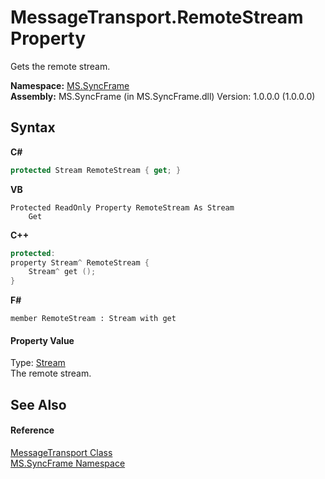 # MessageTransport.RemoteStream Property 
 

Gets the remote stream.

**Namespace:**&nbsp;<a href="de148c19-6fcd-6ea5-c13c-94525bd1dd5b">MS.SyncFrame</a><br />**Assembly:**&nbsp;MS.SyncFrame (in MS.SyncFrame.dll) Version: 1.0.0.0 (1.0.0.0)

## Syntax

**C#**<br />
``` C#
protected Stream RemoteStream { get; }
```

**VB**<br />
``` VB
Protected ReadOnly Property RemoteStream As Stream
	Get
```

**C++**<br />
``` C++
protected:
property Stream^ RemoteStream {
	Stream^ get ();
}
```

**F#**<br />
``` F#
member RemoteStream : Stream with get

```


#### Property Value
Type: <a href="http://msdn2.microsoft.com/en-us/library/8f86tw9e" target="_blank">Stream</a><br />The remote stream.

## See Also


#### Reference
<a href="575abf99-2a1a-6037-410a-d736b8eacb32">MessageTransport Class</a><br /><a href="de148c19-6fcd-6ea5-c13c-94525bd1dd5b">MS.SyncFrame Namespace</a><br />
